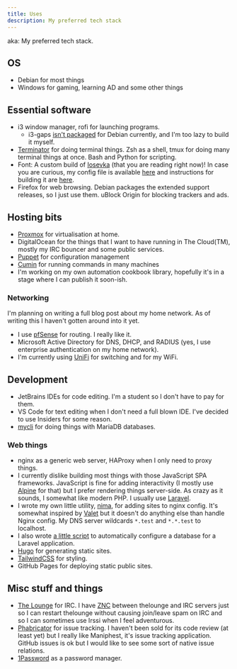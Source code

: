 ```yaml
---
title: Uses
description: My preferred tech stack
---
```


aka: My preferred tech stack.

## OS

* Debian for most things
* Windows for gaming, learning AD and some other things

## Essential software

* i3 window manager, rofi for launching programs.
  * i3-gaps [isn't packaged](https://bugs.debian.org/cgi-bin/bugreport.cgi?bug=909646) for Debian currently, and I'm too lazy to build it myself.
* [Terminator](https://terminator-gtk3.readthedocs.io/en/latest/) for doing terminal things. Zsh as a shell, tmux for doing many terminal things at once.
  Bash and Python for scripting.
* Font: A custom build of [Iosevka](https://typeof.net/Iosevka) (that you are reading right now)! In case you are curious, my config file is
  available [here](https://static.taavi.wtf/fonts/Iosevka/config.toml.txt) and instructions for building it are
  [here](https://adam.kruszewski.name/articles/2019-10-27-build-custom-iosevka-font/).
* Firefox for web browsing. Debian packages the extended support releases, so I just use them. uBlock Origin for blocking trackers and ads.

## Hosting bits

* [Proxmox](https://proxmox.com) for virtualisation at home.
* DigitalOcean for the things that I want to have running in The Cloud(TM), mostly my IRC bouncer and some public services.
* [Puppet](https://puppet.com) for configuration management
* [Cumin](https://github.com/wikimedia/cumin) for running commands in many machines
* I'm working on my own automation cookbook library, hopefully it's in a stage where I can publish it soon-ish.

### Networking

I'm planning on writing a full blog post about my home network. As of writing this I haven't gotten around into it yet.

* I use [pfSense](https://pfsense.org) for routing. I really like it.
* Microsoft Active Directory for DNS, DHCP, and RADIUS (yes, I use enterprise authentication on my home network).
* I'm currently using [UniFi](https://unifi-network.ui.com/) for switching and for my WiFi.

## Development

* JetBrains IDEs for code editing. I'm a student so I don't have to pay for them.
* VS Code for text editing when I don't need a full blown IDE. I've decided to use Insiders for some reason.
* [mycli](https://www.mycli.net/) for doing things with MariaDB databases.

### Web things

* nginx as a generic web server, HAProxy when I only need to proxy things.
* I currently dislike building most things with those JavaScript SPA frameworks. JavaScript is fine for adding interactivity
  (I mostly use [Alpine](https://github.com/alpinejs/alpine) for that) but I prefer rendering things server-side. As crazy as
  it sounds, I somewhat like modern PHP. I usually use [Laravel](https://laravel.com).
* I wrote my own little utility, [nima](https://github.com/supertassu/nima), for adding sites to nginx config. It's somewhat
  inspired by [Valet](https://laravel.com/docs/8.x/valet) but it doesn't do anything else than handle Nginx config. My DNS server
  wildcards `*.test` and `*.*.test` to localhost.
* I also wrote [a little script](https://github.com/supertassu/dotfiles/blob/master/bin/setup-laravel-database) to automatically
  configure a database for a Laravel application.
* [Hugo](https://gohugo.io) for generating static sites.
* [TailwindCSS](https://tailwindcss.com) for styling.
* GitHub Pages for deploying static public sites.

## Misc stuff and things

* [The Lounge](https://thelounge.chat) for IRC. I have [ZNC](https://znc.in) between thelounge and IRC servers just so I can restart thelounge
  without causing join/leave spam on IRC and so I can sometimes use Irssi when I feel adventurous.
* [Phabricator](https://phabricator.com) for issue tracking. I haven't been sold for its code review (at least yet) but I really like Maniphest,
  it's issue tracking application. GitHub issues is ok but I would like to see some sort of native issue relations.
* [1Password](https://1password.com) as a password manager.

